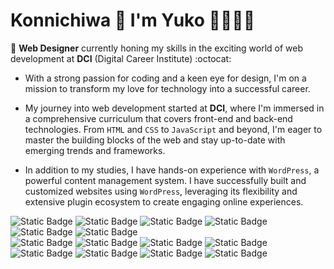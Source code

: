 # Konnichiwa 👋 I'm Yuko 👩🏻‍💻✨
🌱 **Web Designer** currently honing my skills in the exciting world of web development at **DCI** (Digital Career Institute) :octocat:

- With a strong passion for coding and a keen eye for design, I'm on a mission to transform my love for technology into a successful career.

- My journey into web development started at **DCI**, where I'm immersed in a comprehensive curriculum that covers front-end and back-end technologies. From `HTML` and `CSS` to `JavaScript` and beyond, I'm eager to master the building blocks of the web and stay up-to-date with emerging trends and frameworks.

- In addition to my studies, I have hands-on experience with `WordPress`, a powerful content management system. I have successfully built and customized websites using `WordPress`, leveraging its flexibility and extensive plugin ecosystem to create engaging online experiences.

![Static Badge](https://img.shields.io/badge/HTML5-ffffff?style=social&logo=HTML5)
![Static Badge](https://img.shields.io/badge/CSS3-ffffff?style=social&logo=CSS3)
![Static Badge](https://img.shields.io/badge/JavaScript-ffffff?style=social&logo=JavaScript)
![Static Badge](https://img.shields.io/badge/TypeScript-ffffff?style=social&logo=TypeScript)
![Static Badge](https://img.shields.io/badge/React-ffffff?style=social&logo=React)
![Static Badge](https://img.shields.io/badge/WordPress-ffffff?style=social&logo=WordPress)  
![Static Badge](https://img.shields.io/badge/Linux-ffffff?style=social&logo=Linux)
![Static Badge](https://img.shields.io/badge/Git-ffffff?style=social&logo=Git)
![Static Badge](https://img.shields.io/badge/VisualStudioCode-ffffff?style=social&logo=VisualStudioCode)
![Static Badge](https://img.shields.io/badge/Sass-ffffff?style=social&logo=Sass)
![Static Badge](https://img.shields.io/badge/Bootstrap-ffffff?style=social&logo=Bootstrap)
![Static Badge](https://img.shields.io/badge/TailwindCSS-ffffff?style=social&logo=TailwindCSS)
![Static Badge](https://img.shields.io/badge/Vite-ffffff?style=social&logo=Vite)
![Static Badge](https://img.shields.io/badge/Canva-ffffff?style=social&logo=Canva)

<!--
**yukosuga/yukosuga** is a ✨ _special_ ✨ repository because its `README.md` (this file) appears on your GitHub profile.

Here are some ideas to get you started:

- 🔭 I’m currently working on ...
-  ...
- 👯 I’m looking to collaborate on ...
- 🤔 I’m looking for help with ...
- 💬 Ask me about ...
- 📫 How to reach me: ...
- 😄 Pronouns: ...
- ⚡ Fun fact: ...
-->
